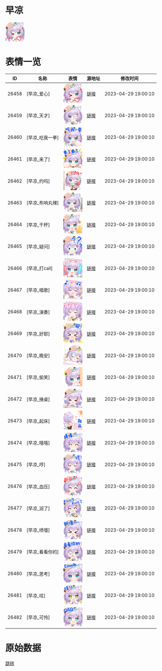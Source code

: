 # 早凉

<img src="./cover.png" height="60" alt="cover" />

# 表情一览

|ID|名称|表情|源地址|修改时间|
|----|----|----|----|----|
|26458|[早凉_爱心]|<img src="./pic/026458_%5B早凉_爱心%5D.png" height="60" alt="爱心"/>|[链接](https://i0.hdslb.com/bfs/garb/758beffe6ba59d0930935b901a0baed5a6c2c8a3.png)|2023-04-29 19:00:10|
|26459|[早凉_天才]|<img src="./pic/026459_%5B早凉_天才%5D.png" height="60" alt="天才"/>|[链接](https://i0.hdslb.com/bfs/garb/39ef25e54d26ee43979dbd4f6bd76b9b08580e8b.png)|2023-04-29 19:00:10|
|26460|[早凉_吃我一拳]|<img src="./pic/026460_%5B早凉_吃我一拳%5D.png" height="60" alt="吃我一拳"/>|[链接](https://i0.hdslb.com/bfs/garb/829b7d6a84f7a6fba70b5d34a77dc5370f23b30e.png)|2023-04-29 19:00:10|
|26461|[早凉_来了]|<img src="./pic/026461_%5B早凉_来了%5D.png" height="60" alt="来了"/>|[链接](https://i0.hdslb.com/bfs/garb/1a7cb445c1cd46bfdd8312b7151a8c56b8d3d2d1.png)|2023-04-29 19:00:10|
|26462|[早凉_约吗]|<img src="./pic/026462_%5B早凉_约吗%5D.png" height="60" alt="约吗"/>|[链接](https://i0.hdslb.com/bfs/garb/dfd30c8e8ad1da62a4adfd04c06e0cccec47ce99.png)|2023-04-29 19:00:10|
|26463|[早凉_布响丸辣]|<img src="./pic/026463_%5B早凉_布响丸辣%5D.png" height="60" alt="布响丸辣"/>|[链接](https://i0.hdslb.com/bfs/garb/8e2a9172083410b6f90f6cd9c21c5772465e96ce.png)|2023-04-29 19:00:10|
|26464|[早凉_干杯]|<img src="./pic/026464_%5B早凉_干杯%5D.png" height="60" alt="干杯"/>|[链接](https://i0.hdslb.com/bfs/garb/7038c86ad116111f20ccb6df773a87ec3e4b6951.png)|2023-04-29 19:00:10|
|26465|[早凉_疑问]|<img src="./pic/026465_%5B早凉_疑问%5D.png" height="60" alt="疑问"/>|[链接](https://i0.hdslb.com/bfs/garb/117998d526a60281322304394831e223b381f9ad.png)|2023-04-29 19:00:10|
|26466|[早凉_打call]|<img src="./pic/026466_%5B早凉_打call%5D.png" height="60" alt="打call"/>|[链接](https://i0.hdslb.com/bfs/garb/eeba4b81c49e3fad2fd3fb450d02da64fd47f75a.png)|2023-04-29 19:00:10|
|26467|[早凉_唱歌]|<img src="./pic/026467_%5B早凉_唱歌%5D.png" height="60" alt="唱歌"/>|[链接](https://i0.hdslb.com/bfs/garb/57a5ab17b3dec5964e54dec3785611a610b84fa7.png)|2023-04-29 19:00:10|
|26468|[早凉_演奏]|<img src="./pic/026468_%5B早凉_演奏%5D.png" height="60" alt="演奏"/>|[链接](https://i0.hdslb.com/bfs/garb/d401a3b28b9ac223ad9a1932573589ab43475986.png)|2023-04-29 19:00:10|
|26469|[早凉_好耶]|<img src="./pic/026469_%5B早凉_好耶%5D.png" height="60" alt="好耶"/>|[链接](https://i0.hdslb.com/bfs/garb/cc33e0b7eee04b9d0f493eeb4b3c751de3d20fb6.png)|2023-04-29 19:00:10|
|26470|[早凉_晚安]|<img src="./pic/026470_%5B早凉_晚安%5D.png" height="60" alt="晚安"/>|[链接](https://i0.hdslb.com/bfs/garb/5022aa3975e1d0aaa7b837f15d6dcc98d5f3751f.png)|2023-04-29 19:00:10|
|26471|[早凉_偷笑]|<img src="./pic/026471_%5B早凉_偷笑%5D.png" height="60" alt="偷笑"/>|[链接](https://i0.hdslb.com/bfs/garb/88df738ddca3a1f29e8af51b8674a92ea63f28f7.png)|2023-04-29 19:00:10|
|26472|[早凉_捶桌]|<img src="./pic/026472_%5B早凉_捶桌%5D.png" height="60" alt="捶桌"/>|[链接](https://i0.hdslb.com/bfs/garb/845e4610107b91d50b11cacdc4808ddaa0fe4747.png)|2023-04-29 19:00:10|
|26473|[早凉_起床]|<img src="./pic/026473_%5B早凉_起床%5D.png" height="60" alt="起床"/>|[链接](https://i0.hdslb.com/bfs/garb/75e386ce0f050a45a8f3bd4c613570b4613999e7.png)|2023-04-29 19:00:10|
|26474|[早凉_嘻嘻]|<img src="./pic/026474_%5B早凉_嘻嘻%5D.png" height="60" alt="嘻嘻"/>|[链接](https://i0.hdslb.com/bfs/garb/73d610cfec9ff7c7d8e13e35925355d56fee312a.png)|2023-04-29 19:00:10|
|26475|[早凉_哼]|<img src="./pic/026475_%5B早凉_哼%5D.png" height="60" alt="哼"/>|[链接](https://i0.hdslb.com/bfs/garb/ab578ca28511857ac1a42ed85a64b3e939eb3a77.png)|2023-04-29 19:00:10|
|26476|[早凉_血压]|<img src="./pic/026476_%5B早凉_血压%5D.png" height="60" alt="血压"/>|[链接](https://i0.hdslb.com/bfs/garb/05286421198e733e10a89a75bb9b2aa956eadb92.png)|2023-04-29 19:00:10|
|26477|[早凉_润了]|<img src="./pic/026477_%5B早凉_润了%5D.png" height="60" alt="润了"/>|[链接](https://i0.hdslb.com/bfs/garb/d7f5ea8cd44f62c3f647771d5aa1d9912e812a17.png)|2023-04-29 19:00:10|
|26478|[早凉_喷嚏]|<img src="./pic/026478_%5B早凉_喷嚏%5D.png" height="60" alt="喷嚏"/>|[链接](https://i0.hdslb.com/bfs/garb/34adee0222c6240cb3894b5e0355bf1006b1b1c4.png)|2023-04-29 19:00:10|
|26479|[早凉_看看你的]|<img src="./pic/026479_%5B早凉_看看你的%5D.png" height="60" alt="看看你的"/>|[链接](https://i0.hdslb.com/bfs/garb/6cd627fb48085b477450fab72b71a62c97d42a6b.png)|2023-04-29 19:00:10|
|26480|[早凉_思考]|<img src="./pic/026480_%5B早凉_思考%5D.png" height="60" alt="思考"/>|[链接](https://i0.hdslb.com/bfs/garb/f29411be6a59a2e88f90fe4c7f2007f082507c2b.png)|2023-04-29 19:00:10|
|26481|[早凉_哇]|<img src="./pic/026481_%5B早凉_哇%5D.png" height="60" alt="哇"/>|[链接](https://i0.hdslb.com/bfs/garb/e96da41988cb87d06383a7f8ef0986de32668eb9.png)|2023-04-29 19:00:10|
|26482|[早凉_可怜]|<img src="./pic/026482_%5B早凉_可怜%5D.png" height="60" alt="可怜"/>|[链接](https://i0.hdslb.com/bfs/garb/8e22cbdd803b2fdacd51f0d76c9adc0fde1623fa.png)|2023-04-29 19:00:10|

# 原始数据

[跳转](./raw.json)

